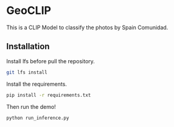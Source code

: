 # GeoCLIP
This is a CLIP Model to classify the photos by Spain Comunidad.

## Installation
Install lfs before pull the repository.
```bash
git lfs install
```
Install the requirements.
```bash
pip install -r requirements.txt
```
Then run the demo!
```bash
python run_inference.py
```